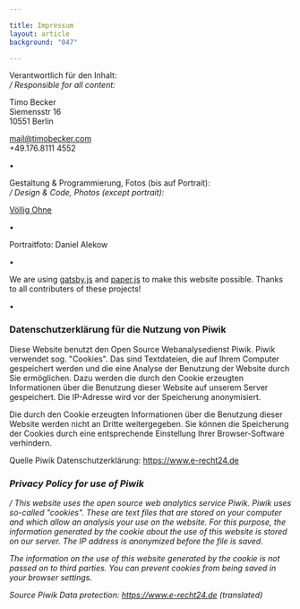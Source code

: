```yaml
---

title: Impressum
layout: article
background: "047"

---
```


Verantwortlich für den Inhalt:  
*/ Responsible for all content:*

Timo Becker  
Siemensstr 16  
10551 Berlin  

mail@timobecker.com  
+49.176.8111 4552

• 

Gestaltung & Programmierung, Fotos (bis auf Portrait):  
*/ Design & Code, Photos (except portrait):*

<a href="https://volligohne.de" target="_blank">Völlig Ohne</a>

• 

Portraitfoto: Daniel Alekow

• 

We are using <a href="https://github.com/gatsbyjs/gatsby" target="_blank">gatsby.js</a> and <a href="http://paperjs.org/" target="_blank">paper.js</a> to make this website possible. Thanks to all contributers of these projects!

• 

### Datenschutzerklärung für die Nutzung von Piwik

Diese Website benutzt den Open Source Webanalysedienst Piwik. Piwik verwendet sog. "Cookies". Das sind Textdateien, die auf Ihrem Computer gespeichert werden und die eine Analyse der Benutzung der Website durch Sie ermöglichen. Dazu werden die durch den Cookie erzeugten Informationen über die Benutzung dieser Website auf unserem Server gespeichert. Die IP-Adresse wird vor der Speicherung anonymisiert.

Die durch den Cookie erzeugten Informationen über die Benutzung dieser Website werden nicht an Dritte weitergegeben. Sie können die Speicherung der Cookies durch eine entsprechende Einstellung Ihrer Browser-Software verhindern.

Quelle Piwik Datenschutzerklärung: https://www.e-recht24.de

### *Privacy Policy for use of Piwik*

*/ This website uses the open source web analytics service Piwik. Piwik uses so-called "cookies". These are text files that are stored on your computer and which allow an analysis your use on the website. For this purpose, the information generated by the cookie about the use of this website is stored on our server. The IP address is anonymized before the file is saved.*

*The information on the use of this website generated by the cookie is not passed on to third parties. You can prevent cookies from being saved in your browser settings.*

*Source Piwik Data protection: https://www.e-recht24.de (translated)*